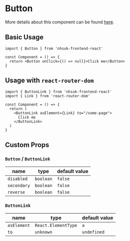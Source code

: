 # Button

More details about this component can be found [here](https://service-manual.nhs.uk/design-system/components/buttons).

## Basic Usage

```tsx
import { Button } from 'nhsuk-frontend-react'

const Component = () => {
  return <Button onClick={() => null}>Click me</Button>
}
```

## Usage with `react-router-dom`

```tsx
import { ButtonLink } from 'nhsuk-frontend-react'
import { Link } from 'react-router-dom'

const Component = () => {
  return (
    <ButtonLink asElement={Link} to="/some-page">
      Click me
    </ButtonLink>
  )
}
```

## Custom Props

### `Button` / `ButtonLink`

| name        | type      | default value |
| ----------- | --------- | ------------- |
| `disabled`  | `boolean` | `false`       |
| `secondary` | `boolean` | `false`       |
| `reverse`   | `boolean` | `false`       |

### `ButtonLink`

| name        | type                | default value |
| ----------- | ------------------- | ------------- |
| `asElement` | `React.ElementType` | `a`           |
| `to`        | `unknown`           | `undefined`   |
